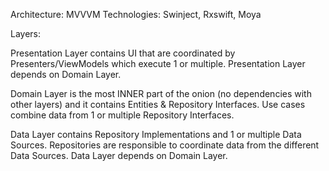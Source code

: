 Architecture: MVVVM
Technologies: Swinject, Rxswift, Moya

Layers:

Presentation Layer contains UI that are coordinated by Presenters/ViewModels which execute 1 or multiple. Presentation Layer depends on Domain Layer.

Domain Layer is the most INNER part of the onion (no dependencies with other layers) and it contains Entities & Repository Interfaces. Use cases combine data from 1 or multiple Repository Interfaces.

Data Layer contains Repository Implementations and 1 or multiple Data Sources. Repositories are responsible to coordinate data from the different Data Sources. Data Layer depends on Domain Layer.
